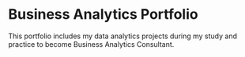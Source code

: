 # Business Analytics Portfolio
This portfolio includes my data analytics projects during my study and practice to become Business Analytics Consultant. 
